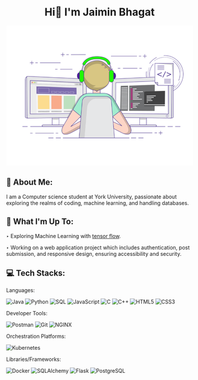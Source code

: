 
<h1 align="center">Hi👋  I'm Jaimin Bhagat</h1>


![Profile GIF](https://github.com/Jaimin-Bhagat/Jaimin-Bhagat/blob/main/assets/github.gif)



💫 About Me:
---------------------
  I am a Computer science student at York University, passionate about exploring the realms of coding, 
  machine learning, and handling databases.


🚀 What I'm Up To:
---------------------

  ‣ Exploring Machine Learning with [tensor flow](https://www.tensorflow.org/).
  
  ‣ Working on a web application project which includes authentication, post submission, and responsive design, 
    ensuring accessibility and security.

💻 Tech Stacks:
---------------------


Languages:

![Java](https://img.shields.io/badge/Java-ED8B00?style=for-the-badge&logo=java&logoColor=white)
![Python](https://img.shields.io/badge/Python-FFD43B?style=for-the-badge&logo=python&logoColor=blue)
![SQL](https://img.shields.io/badge/SQL-005C84?style=for-the-badge&logo=sqlite&logoColor=white)
![JavaScript](https://img.shields.io/badge/JavaScript-323330?style=for-the-badge&logo=javascript&logoColor=F7DF1E)
![C](https://img.shields.io/badge/C-00599C?style=for-the-badge&logo=c&logoColor=white)
![C++](https://img.shields.io/badge/C%2B%2B-00599C?style=for-the-badge&logo=c%2B%2B&logoColor=white&labelColor=purple)
![HTML5](https://img.shields.io/badge/HTML5-FF5733?style=for-the-badge&logo=html5&logoColor=white)
![CSS3](https://img.shields.io/badge/CSS3-2965F1?style=for-the-badge&logo=css3&logoColor=white)


Developer Tools:

![Postman](https://img.shields.io/badge/Postman-FF5733?style=for-the-badge&logo=postman&logoColor=white)
![Git](https://img.shields.io/badge/Git-EDEDED?style=for-the-badge&logo=git&logoColor=F05032)
![NGINX](https://img.shields.io/badge/NGINX-0C9273?style=for-the-badge&logo=nginx&logoColor=white)


Orchestration Platforms:

![Kubernetes](https://img.shields.io/badge/Kubernetes-0E76A8?style=for-the-badge&logo=kubernetes&logoColor=white)

Libraries/Frameworks:

![Docker](https://img.shields.io/badge/Docker-2496ED?style=for-the-badge&logo=docker&logoColor=white)
![SQLAlchemy](https://img.shields.io/badge/SQLAlchemy-E48E3C?style=for-the-badge&logo=sqlalchemy&logoColor=black)
![Flask](https://img.shields.io/badge/Flask-ffffff?style=for-the-badge&logo=flask&logoColor=black)
![PostgreSQL](https://img.shields.io/badge/PostgreSQL-336791?style=for-the-badge&logo=postgresql&logoColor=white)

